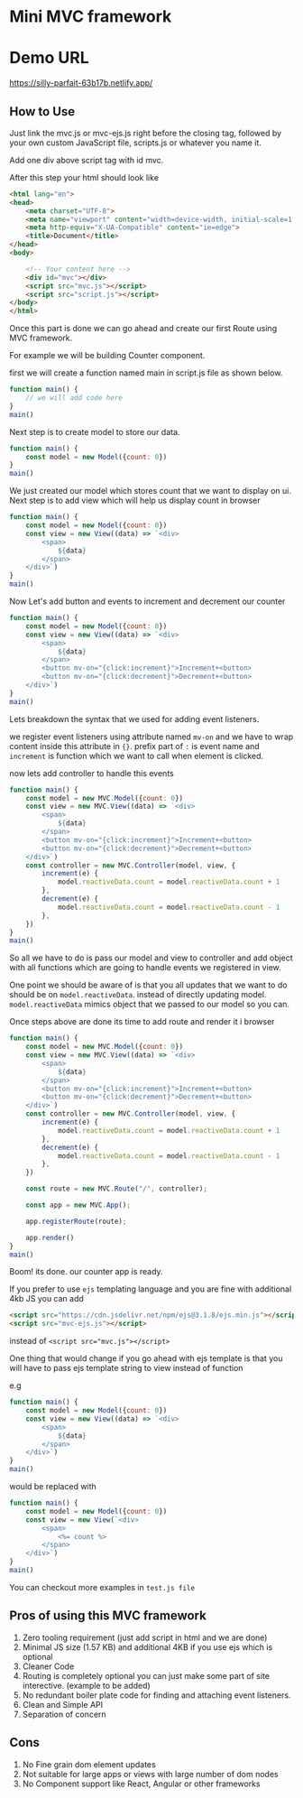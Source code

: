 # Mini MVC framework

# Demo URL
https://silly-parfait-63b17b.netlify.app/

## How to Use
Just link the mvc.js or mvc-ejs.js right before the closing </body> tag, followed by your own custom JavaScript file, scripts.js or whatever you name it.

Add one div above script tag with id mvc.

After this step your html should look like 

```html
<html lang="en">
<head>
    <meta charset="UTF-8">
    <meta name="viewport" content="width=device-width, initial-scale=1.0">
    <meta http-equiv="X-UA-Compatible" content="ie=edge">
    <title>Document</title>
</head>
<body>

    <!-- Your content here -->
    <div id="mvc"></div>
    <script src="mvc.js"></script>
    <script src="script.js"></script>
</body>
</html>
```

Once this part is done we can go ahead and create our first Route using MVC framework.

For example we will be building Counter component.

first we will create a function named main in script.js file as shown below.

```javascript
function main() {
    // we will add code here
}
main()
```

Next step is to create model to store our data. 

```javascript
function main() {
    const model = new Model({count: 0})
}
main()
```

We just created our model which stores count that we want to display on ui. Next step is to add view which will help us display count in browser 

```javascript
function main() {
    const model = new Model({count: 0})
    const view = new View((data) => `<div>
        <span>
            ${data}
        </span>
    </div>`)
}
main()
```

Now Let's add button and events to increment and decrement our counter

```javascript
function main() {
    const model = new Model({count: 0})
    const view = new View((data) => `<div>
        <span>
            ${data}
        </span>
        <button mv-on="{click:increment}">Increment+<button>
        <button mv-on="{click:decrement}">Decrement+<button>
    </div>`)
}
main()
```

Lets breakdown the syntax that we used for adding event listeners.

we register event listeners using attribute named `mv-on` and we have to wrap content inside this attribute in `{}`. prefix part of `:` is event name and `increment` is function which we want to call when element is clicked.


now lets add controller to handle this events

```javascript
function main() {
    const model = new MVC.Model({count: 0})
    const view = new MVC.View((data) => `<div>
        <span>
            ${data}
        </span>
        <button mv-on="{click:increment}">Increment+<button>
        <button mv-on="{click:decrement}">Decrement+<button>
    </div>`)
    const controller = new MVC.Controller(model, view, {
        increment(e) {
            model.reactiveData.count = model.reactiveData.count + 1
        },
        decrement(e) {
            model.reactiveData.count = model.reactiveData.count - 1
        },
    }) 
}
main()
```


So all we have to do is pass our model and view to controller and add object with all functions which are going to handle events we registered in view.

One point we should be aware of is that you all updates that we want to do should be on `model.reactiveData`. instead of directly updating model. `model.reactiveData` mimics object that we passed to our model so you can.


Once steps above are done its time to add route and render it i browser


```javascript
function main() {
    const model = new MVC.Model({count: 0})
    const view = new MVC.View((data) => `<div>
        <span>
            ${data}
        </span>
        <button mv-on="{click:increment}">Increment+<button>
        <button mv-on="{click:decrement}">Decrement+<button>
    </div>`)
    const controller = new MVC.Controller(model, view, {
        increment(e) {
            model.reactiveData.count = model.reactiveData.count + 1
        },
        decrement(e) {
            model.reactiveData.count = model.reactiveData.count - 1
        },
    }) 

    const route = new MVC.Route("/", controller);

    const app = new MVC.App();

    app.registerRoute(route);

    app.render()
}
main()
```


Boom! its done. our counter app is ready.


If you prefer to use `ejs` templating language and you are fine with additional 4kb JS you can add 

```html
<script src="https://cdn.jsdelivr.net/npm/ejs@3.1.8/ejs.min.js"></script>
<script src="mvc-ejs.js"></script>
```

instead of `<script src="mvc.js"></script>`

One thing that would change if you go ahead with ejs template is that you will have to pass ejs template string to view instead of function 

e.g 

```javascript
function main() {
    const model = new Model({count: 0})
    const view = new View((data) => `<div>
        <span>
            ${data}
        </span>
    </div>`)
}
main()
```

would be replaced with 

```javascript
function main() {
    const model = new Model({count: 0})
    const view = new View(`<div>
        <span>
            <%= count %>
        </span>
    </div>`)
}
main()
```

You can checkout more examples in `test.js file`


## Pros of using this MVC framework

1. Zero tooling requirement (just add script in html and we are done)
2. Minimal JS size (1.57 KB) and additional 4KB if you use ejs which is optional
3. Cleaner Code 
4. Routing is completely optional you can just make some part of site interective. (example to be added) 
5. No redundant boiler plate code for finding and attaching event listeners.
6. Clean and Simple API
7. Separation of concern 


## Cons

1. No Fine grain dom element updates
2. Not suitable for large apps or views with large number of dom nodes
3. No Component support like React, Angular or other frameworks 